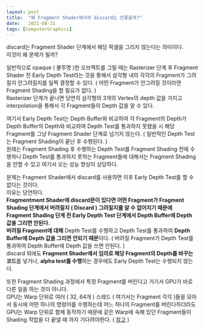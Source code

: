 ```yaml
---
layout: post
title:  "왜 Fragment Shader에서의 discard는 안좋을까?"
date:   2021-08-31
tags: [ComputerGraphics]
---
```


discard는 Fragment Shader 단계에서 해당 픽셀을 그리지 않는다는 의미이다.      
이것이 왜 문제가 될까?     

일반적으로 opaque ( 불투명 )한 오브젝트를 그릴 때는 Rasterizer 단계 후 Fragment Shader 전 Early Depth Test라는 것을 통해서 삼각형 내의 각각의 Fragment가 그려질지 안그려질지를 일찍 결정할 수 있다. ( 어떤 Fragment가 안그려질 것이라면 Fragment Shading을 할 필요가 없다. )                   
Rasterizer 단계가 끝나면 당연히 삼각형의 3개의 Vertex의 depth 값을 가지고 interpolation을 통해서 각 Fragment들의 Depth 값을 알 수 있다.          

여기서 Early Depth Test는 Depth Buffer와 비교하여 각 Fragment의 Depth가 Depth Buffer의 Depth와 비교하여 Depth Test를 통과하지 못했을 시 해당 Fragment를 그냥 Fragment Shader 단계로 넘기지 않는다. ( 일반적인 Depth Test는 Fragment Shading이 끝난 후 수행된다. )                                     
원래는 Fragment Shading 후 수행하는 Depth Test를 Fragment Shading 전에 수행하니 Depth Test를 통과하지 못하는 Fragment들에 대해서는 Fragment Shading을 안할 수 있고 여기서 오는 성능 향상이 상당하다.           

문제는 Fragment Shader에서 discard를 사용하면 이후 Early Depth Test를 할 수 없다는 것이다.    
이유는 당연하다.                  
**Fragmentment Shader에 discard문이 있다면 어떤 Fragment가 Fragment Shading 단계에서 버려질지 ( Discard ) 그려질지를 알 수 없어지기 때문에 Fragment Shading 단계 전 Early Depth Test 단계에서 Depth Buffer에 Depth 값을 그리면 안된다.**      
**버려질 Fragment에 대해** Depth Test를 수행하고 Depth Test를 통과하여 **Depth Buffer에 Depth 값을 그리면 안되기 때문**이다. ( 버려질 Fragment가 Depth Test를 통과하여 Depth Buffer에 Depth 값을 쓰면 안된다. )                           
discard 외에도 **Fragment Shader에서 임의로 해당 Fragment의 Depth를 바꾸는 코드**를 넣거나, **alpha test를 수행**하는 경우에도 Early Depth Test는 수행되지 않는다.            

또한 Fragment Shading 과정에서 특정 Fragment를 버린다고 거기서 GPU가 바로 다른 일을 하는 것이 아니다.       
GPU는 Warp 단위로 여러 ( 32, 64개 ) 스레드 ( 여기서는 Fragment 각각 )들을 모아서 동시에 어떤 하나의 명령어를 수행하는데 어느 하나의 Fragment를 버린다하더라도 GPU는 Warp 단위로 함께 동작하기 때문에 같은 Warp에 속해 있던 Fragment들이 Shading 작업을 다 끝낼 때 까지 기다려야한다. ( [참고](https://sungjjinkang.github.io/shader_if) )             
